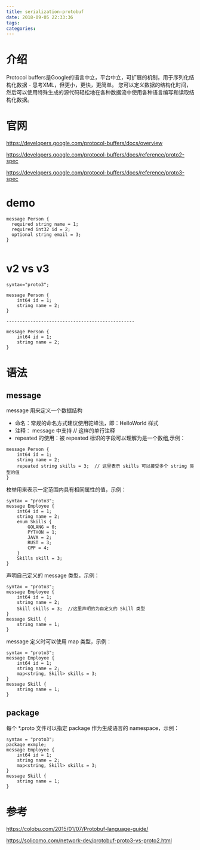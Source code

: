 ```yaml
---
title: serialization-protobuf
date: 2018-09-05 22:33:36
tags:
categories:
---
```

# 介绍
Protocol buffers是Google的语言中立，平台中立，可扩展的机制，用于序列化结构化数据 - 思考XML，但更小，更快，更简单。 您可以定义数据的结构化时间，然后可以使用特殊生成的源代码轻松地在各种数据流中使用各种语言编写和读取结构化数据。

# 官网
https://developers.google.com/protocol-buffers/docs/overview


https://developers.google.com/protocol-buffers/docs/reference/proto2-spec

https://developers.google.com/protocol-buffers/docs/reference/proto3-spec



# demo

```
message Person {
  required string name = 1;
  required int32 id = 2;
  optional string email = 3;
}


```

# v2 vs v3
```
syntax="proto3";

message Person {
    int64 id = 1;
    string name = 2;
}

------------------------------------------------

message Person {
    int64 id = 1;
    string name = 2;
}
```

# 语法
## message
message 用来定义一个数据结构
- 命名：常规的命名方式建议使用驼峰法，即：HelloWorld 样式
- 注释： message 中支持 // 这样的单行注释
- repeated 的使用：被 repeated 标识的字段可以理解为是一个数组,示例：

```
message Person {
    int64 id = 1;
    string name = 2;
    repeated string skills = 3;  // 这里表示 skills 可以接受多个 string 类型的值
}
```
枚举用来表示一定范围内具有相同属性的值，示例：
```
syntax = "proto3";
message Employee {
    int64 id = 1;
    string name = 2;
    enum Skills {
        GOLANG = 0;
        PYTHON = 1;
        JAVA = 2;
        RUST = 3;
        CPP = 4;
    }
    Skills skill = 3;
}

```
声明自己定义的 message 类型，示例：
```
syntax = "proto3";
message Employee {
    int64 id = 1;
    string name = 2;
    Skill skills = 3;  //这里声明的为自定义的 Skill 类型
}
message Skill {
    string name = 1;
}

```
message 定义时可以使用 map 类型，示例：
```
syntax = "proto3";
message Employee {
    int64 id = 1;
    string name = 2;
    map<string, Skill> skills = 3;
}
message Skill {
    string name = 1;
}

```

## package
每个 *.proto 文件可以指定 package 作为生成语言的 namespace，示例：
```
syntax = "proto3";
package exmple;
message Employee {
    int64 id = 1;
    string name = 2;
    map<string, Skill> skills = 3;
}
message Skill {
    string name = 1;
}

```

# 参考
https://colobu.com/2015/01/07/Protobuf-language-guide/

https://solicomo.com/network-dev/protobuf-proto3-vs-proto2.html